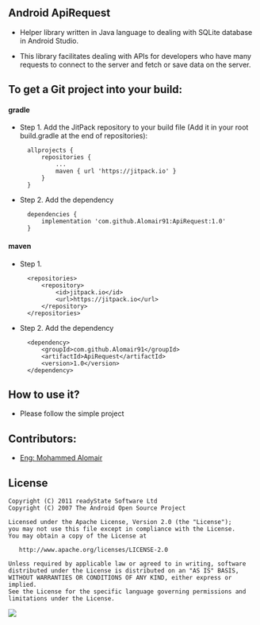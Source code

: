 Android ApiRequest
-------

- Helper library written in Java language to dealing with SQLite database in Android Studio.

- This library facilitates dealing with APIs for developers who have many requests to connect to the server and fetch or save data on the server.

To get a Git project into your build:
-------

#### gradle
- Step 1. Add the JitPack repository to your build file
  (Add it in your root build.gradle at the end of repositories):

	    allprojects {
            repositories {
        	    ...
        	    maven { url 'https://jitpack.io' }
            }
        }
    
- Step 2. Add the dependency

        dependencies {
            implementation 'com.github.Alomair91:ApiRequest:1.0'
        }


#### maven
- Step 1.

        <repositories>
            <repository>
                <id>jitpack.io</id>
                <url>https://jitpack.io</url>
            </repository>
        </repositories>
        
- Step 2. Add the dependency

        <dependency>
            <groupId>com.github.Alomair91</groupId>
            <artifactId>ApiRequest</artifactId>
            <version>1.0</version>
        </dependency>
	

How to use it?
-------
- Please follow the simple project


Contributors:
-------
  * [Eng: Mohammed Alomair](https://github.com/Alomair91)

License
-------

    Copyright (C) 2011 readyState Software Ltd
    Copyright (C) 2007 The Android Open Source Project

    Licensed under the Apache License, Version 2.0 (the "License");
    you may not use this file except in compliance with the License.
    You may obtain a copy of the License at

       http://www.apache.org/licenses/LICENSE-2.0

    Unless required by applicable law or agreed to in writing, software
    distributed under the License is distributed on an "AS IS" BASIS,
    WITHOUT WARRANTIES OR CONDITIONS OF ANY KIND, either express or implied.
    See the License for the specific language governing permissions and
    limitations under the License.

[![](https://jitpack.io/v/Alomair91/SQLiteDB.svg)](https://jitpack.io/#Alomair91/ApiRequest)
